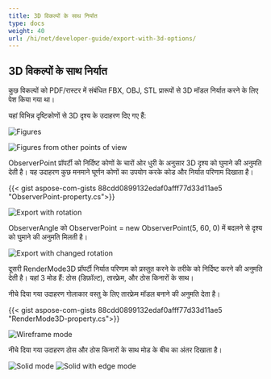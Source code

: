 ```yaml
---
title: 3D विकल्पों के साथ निर्यात
type: docs
weight: 40
url: /hi/net/developer-guide/export-with-3d-options/
---
```


## **3D विकल्पों के साथ निर्यात**

कुछ विकल्पों को PDF/रास्टर में संबंधित FBX, OBJ, STL प्रारूपों से 3D मॉडल निर्यात करने के लिए पेश किया गया था।

यहां विभिन्न दृष्टिकोणों से 3D दृश्य के उदाहरण दिए गए हैं:

![Figures](/cad/_assets/guide/3d/fig1.png)

![Figures from other points of view](/cad/_assets/guide/3d/fig2.png)

ObserverPoint प्रॉपर्टी को निर्दिष्ट कोणों के चारों ओर धुरी के अनुसार 3D दृश्य को घुमाने की अनुमति देती है। यह उदाहरण कुछ मनमाने घूर्णन कोणों का उपयोग करके कोड और निर्यात परिणाम दिखाता है।

{{< gist aspose-com-gists 88cdd0899132edaf0afff77d33d11ae5 "ObserverPoint-property.cs">}}

![Export with rotation](/cad/_assets/guide/3d/fig3.png)

ObserverAngle को ObserverPoint = new ObserverPoint(5, 60, 0) में बदलने से दृश्य को घुमाने की अनुमति मिलती है।

![Export with changed rotation](/cad/_assets/guide/3d/fig4.png)

दूसरी RenderMode3D प्रॉपर्टी निर्यात परिणाम को प्रस्तुत करने के तरीके को निर्दिष्ट करने की अनुमति देती है। यहां 3 मोड हैं: ठोस (डिफ़ॉल्ट), तारफ्रेम, और ठोस किनारों के साथ।

नीचे दिया गया उदाहरण गोलाकार वस्तु के लिए तारफ्रेम मॉडल बनाने की अनुमति देता है।

{{< gist aspose-com-gists 88cdd0899132edaf0afff77d33d11ae5 "RenderMode3D-property.cs">}}

![Wireframe mode](/cad/_assets/guide/3d/fig5.png)

नीचे दिया गया उदाहरण ठोस और ठोस किनारों के साथ मोड के बीच का अंतर दिखाता है।

![Solid mode](/cad/_assets/guide/3d/fig6.png)
![Solid with edge mode](/cad/_assets/guide/3d/fig7.png)
